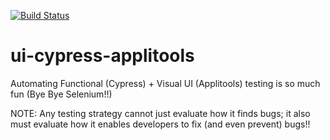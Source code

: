 [![Build Status](https://travis-ci.com/harmiksardar/ui-cypress-applitools.svg?branch=master)](https://travis-ci.com/harmiksardar/ui-cypress-applitools)

# ui-cypress-applitools

Automating Functional (Cypress) + Visual UI (Applitools) testing is so much fun (Bye Bye Selenium!!)

NOTE: Any testing strategy cannot just evaluate how it finds bugs; it also must evaluate how it enables developers to fix (and even prevent) bugs!!
